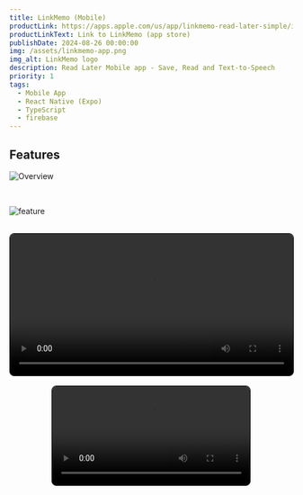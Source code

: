 ```yaml
---
title: LinkMemo (Mobile)
productLink: https://apps.apple.com/us/app/linkmemo-read-later-simple/id6661022541
productLinkText: Link to LinkMemo (app store)
publishDate: 2024-08-26 00:00:00
img: /assets/linkmemo-app.png
img_alt: LinkMemo logo
description: Read Later Mobile app - Save, Read and Text-to-Speech
priority: 1
tags:
  - Mobile App
  - React Native (Expo)
  - TypeScript
  - firebase
---
```


<!-- ## Story -->



## Features

![Overview](/assets/linkmemo-app/overview.png)

<br>

![feature](/assets/linkmemo-app/feature.png)

<br>

<video style="width: 100%; border: 1px solid black; border-radius: 8px;" autoplay loop controls playsinline>
  <source src="/assets/linkmemo-app/how-to-add.mp4" type="video/mp4">
  Your browser does not support the video tag.
</video>

<br>
<br>

<div style="display: grid; place-items:center;">
<video style="width: 70%; border: 1px solid black; border-radius: 8px;" autoplay loop controls playsinline>
  <source src="/assets/linkmemo-app/use-example.mp4" type="video/mp4">
  Your browser does not support the video tag.
</video>
</dib>
<br>

